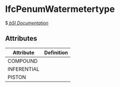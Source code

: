 IfcPenumWatermetertype
======================
$[ _bSI
Documentation_](https://standards.buildingsmart.org/IFC/DEV/IFC4_2/FINAL/HTML/schema//pset/penum_watermetertype.htm)


Attributes
----------
| Attribute   | Definition   |
|-------------|--------------|
| COMPOUND    |              |
| INFERENTIAL |              |
| PISTON      |              |
